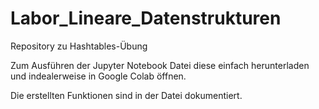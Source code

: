 # Labor_Lineare_Datenstrukturen
Repository zu Hashtables-Übung

Zum Ausführen der Jupyter Notebook Datei diese einfach herunterladen und indealerweise in Google Colab öffnen.

Die erstellten Funktionen sind in der Datei dokumentiert.

